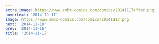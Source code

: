 ```yaml
---
extra_image: https://www.smbc-comics.com/comics/20141117after.png
hovertext: '2014-11-17'
image: https://www.smbc-comics.com/comics/20141117.png
next: '2014-11-18'
prev: '2014-11-16'
title: '2014-11-17'
---
```

